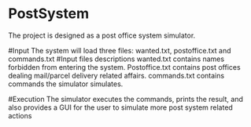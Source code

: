 # PostSystem
  The project is designed as a post office system simulator.

#Input
  The system will load three files: wanted.txt, postoffice.txt and commands.txt
#Input files descriptions
  wanted.txt contains names forbidden from entering the system.
  Postoffice.txt contains post offices dealing mail/parcel delivery related affairs.
  commands.txt contains commands the simulator simulates.

#Execution
  The simulator executes the commands, prints the result, and also provides a GUI for the user to simulate more post system related actions
